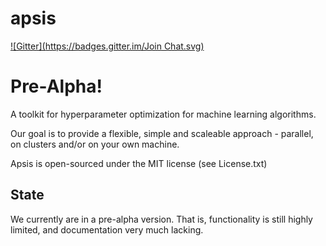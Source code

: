 apsis
======
[![Gitter](https://badges.gitter.im/Join Chat.svg)](https://gitter.im/FrederikDiehl/apsis?utm_source=badge&utm_medium=badge&utm_campaign=pr-badge&utm_content=badge)

Pre-Alpha!
======

A toolkit for hyperparameter optimization for machine learning algorithms. 

Our goal is to provide a flexible, simple and scaleable approach - parallel, on clusters and/or on your own machine.

Apsis is open-sourced under the MIT license (see License.txt)

State
------

We currently are in a pre-alpha version. That is, functionality is still highly limited, and documentation very much lacking.